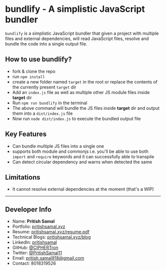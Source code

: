 # bundlify - A simplistic JavaScript bundler
`bundlify` is a simplistic JavaScript bundler that given a project with multiple files and external dependencies, will read JavaScript files, resolve and bundle the code into a single output file.

## How to use bundlify?
- fork & clone the repo
- run `npm install`
- create a new folder named `target` in the root or replace the contents of the currently present `target` dir
- Add an `index.js` file as well as multiple other JS module files inside **target** dir
- Run `npm run bundlify` in the terminal
- The above command will bundle the JS files inside **target** dir and output them into a `dist/index.js` file
- Now run `node dist/index.js` to execute the bundled output file

## Key Features
- Can bundle multiple JS files into a single one
- supports both module and commonjs i.e. you'll be able to use both `import` and `require` keywords and it can successfully able to transpile
- Can detect circular dependency and warns when detected the same

## Limitations
- It cannot resolve external dependencies at the moment (that's a WIP)

---

## Developer Info
- Name: **Pritish Samal**
- Portfolio: [pritishsamal.xyz](https://pritishsamal.xyz)
- Resume: [pritishsamal.xyz/resume.pdf](https://pritishsamal.xyz/resume.pdf)
- Technical Blogs: [pritishsamal.xyz/blog](https://pritishsamal.xyz/blog)
- LinkedIn: [pritishsamal](https://linkedin.com/in/pritishsamal)
- GitHub: [@CIPHERTron](https://github.com/CIPHERTron)
- Twitter: [@PritishSamal11](https://twitter.com/PritishSamal11)
- Email: pritish.samal918@gmail.com
- Contact: 8018319526
